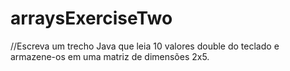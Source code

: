 # arraysExerciseTwo
//Escreva um trecho Java que leia 10 valores double do teclado e armazene-os em uma matriz de dimensões 2x5.
